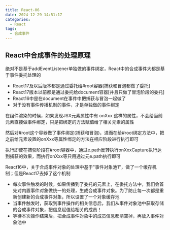 ```yaml
---
title: React-06
date: 2024-12-29 14:51:17
categories:
  - React
tags:
  - 合成事件
---
```


## React中合成事件的处理原理
绝对不是基于addEventListener单独做的事件绑定，React中的合成事件大都是基于事件委托处理的
- React17及以后版本都是通过委托给#root容器[捕获和冒泡都做了委托]
- React17版本以前都是通过委托给document容器[并且只做了冒泡阶段的委托]
- React16中是在document在事件中把捕获与冒泡一起做了
- 对于没有事件传播机制的事件，才是单独做的事件绑定

在组件渲染的时候，如果发现JSX元素属性中有 onXxx 这样的属性，不会给当前元素直接做事件绑定，只是把绑定的方法赋值给了相关元素的属性

然后对#root这个容器做了事件绑定(捕获和冒泡)，进而在给#root绑定方法中，把之前给元素设置的onXxx等属性绑定的方法在相应阶段进行执行即可

执行即使在捕获阶段在#root容器中，通过e.path反转执行onXxxCapture执行达到捕获的效果，而执行onXxx等只用通过元e.path执行即可

React16中，关于合成事件对象的处理中基于"事件对象池1"，做了一个缓存机制；但是React17去掉了这个机制
- 每次事件触发的时候，如果传播到了委托的元素上，在委托方法中，我们会首先对内置事件对象做统一的处理，生成合成事件对象。为了防止每一次都是重新创建新的合成事件对象，所以设置了一个对象缓存池
- 当事件触发时，获取到事件操作的相关信息后，我们从事件对象池中获取存储的合成事件对象，把信息赋值给相关的成员！
- 等待本次操作结束后，把合成事件对象中的成员信息都清空掉，再放入事件对象池中
